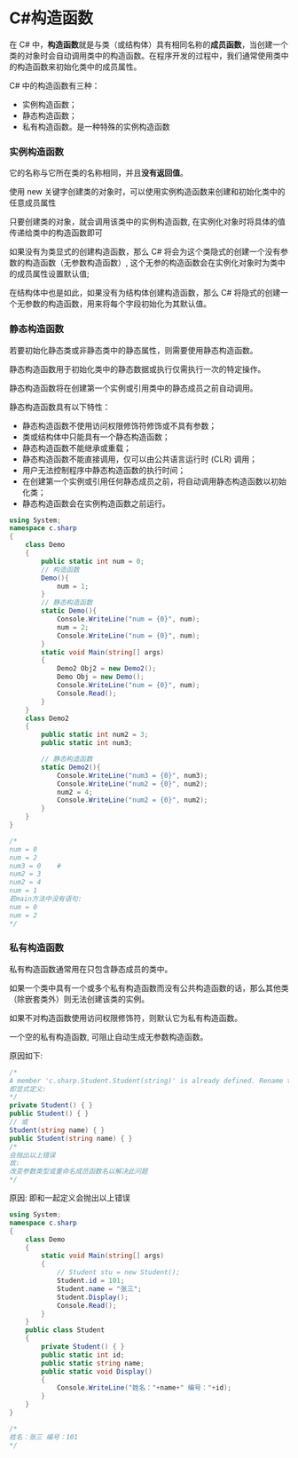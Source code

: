 # C#构造函数

在 C# 中，**构造函数**就是与类（或结构体）具有相同名称的**成员函数**，当创建一个类的对象时会自动调用类中的构造函数。在程序开发的过程中，我们通常使用类中的构造函数来初始化类中的成员属性。

C# 中的构造函数有三种：

- 实例构造函数；
- 静态构造函数；
- 私有构造函数。是一种特殊的实例构造函数

### 实例构造函数

它的名称与它所在类的名称相同，并且**没有返回值**。

使用 new 关键字创建类的对象时，可以使用实例构造函数来创建和初始化类中的任意成员属性

只要创建类的对象，就会调用该类中的实例构造函数, 在实例化对象时将具体的值传递给类中的构造函数即可

如果没有为类显式的创建构造函数，那么 C# 将会为这个类隐式的创建一个没有参数的构造函数（无参数构造函数）, 这个无参的构造函数会在实例化对象时为类中的成员属性设置默认值;

在结构体中也是如此，如果没有为结构体创建构造函数，那么 C# 将隐式的创建一个无参数的构造函数，用来将每个字段初始化为其默认值。

### 静态构造函数

若要初始化静态类或非静态类中的静态属性，则需要使用静态构造函数。

静态构造函数用于初始化类中的静态数据或执行仅需执行一次的特定操作。

静态构造函数将在创建第一个实例或引用类中的静态成员之前自动调用。

静态构造函数具有以下特性：

- 静态构造函数不使用访问权限修饰符修饰或不具有参数；
- 类或结构体中只能具有一个静态构造函数；
- 静态构造函数不能继承或重载；
- 静态构造函数不能直接调用，仅可以由公共语言运行时 (CLR) 调用；
- 用户无法控制程序中静态构造函数的执行时间；
- 在创建第一个实例或引用任何静态成员之前，将自动调用静态构造函数以初始化类；
- 静态构造函数会在实例构造函数之前运行。

```C#
using System;
namespace c.sharp
{
    class Demo
    {
        public static int num = 0;
        // 构造函数
        Demo(){
            num = 1;
        }
        // 静态构造函数
        static Demo(){
			Console.WriteLine("num = {0}", num);
            num = 2;
			Console.WriteLine("num = {0}", num);
        }
        static void Main(string[] args) 
        {
			Demo2 Obj2 = new Demo2();
			Demo Obj = new Demo();
            Console.WriteLine("num = {0}", num);
            Console.Read();
        }
    }
	class Demo2
    {
        public static int num2 = 3;
		public static int num3;

        // 静态构造函数
        static Demo2(){
            Console.WriteLine("num3 = {0}", num3);
			Console.WriteLine("num2 = {0}", num2);
            num2 = 4;
			Console.WriteLine("num2 = {0}", num2);
        }
	}
}

/*
num = 0
num = 2
num3 = 0	# 
num2 = 3
num2 = 4
num = 1
若main方法中没有语句:
num = 0
num = 2
*/
```

### 私有构造函数

私有构造函数通常用在只包含静态成员的类中。

如果一个类中具有一个或多个私有构造函数而没有公共构造函数的话，那么其他类（除嵌套类外）则无法创建该类的实例。

如果不对构造函数使用访问权限修饰符，则默认它为私有构造函数。

一个空的私有构造函数, 可阻止自动生成无参数构造函数。

原因如下:

```C#
/*
A member 'c.sharp.Student.Student(string)' is already defined. Rename this member or use different parameter types
即显式定义:
*/
private Student() { }
public Student() { }
// 或
Student(string name) { }
public Student(string name) { }
/*
会抛出以上错误
故:
改变参数类型或重命名成员函数名以解决此问题
*/
```

原因:  即和一起定义会抛出以上错误

```C#
using System;
namespace c.sharp
{
    class Demo
    {
        static void Main(string[] args) 
        {
            // Student stu = new Student();
            Student.id = 101;
            Student.name = "张三";
            Student.Display();
            Console.Read();
        }
    }
    public class Student
    {
        private Student() { }
        public static int id;
        public static string name;
        public static void Display()
        {
            Console.WriteLine("姓名："+name+" 编号："+id);
        }
    }
}

/*
姓名：张三 编号：101
*/
```

